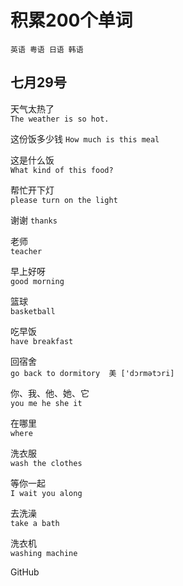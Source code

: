 # 积累200个单词
    英语 粤语 日语 韩语  
## 七月29号
天气太热了  
`The weather is so hot.`  

这份饭多少钱 
`How much is this meal`  

这是什么饭  
`What kind of this food?`  

帮忙开下灯  
`please turn on the light `   

谢谢 
`thanks`  

老师  
`teacher`  

早上好呀  
`good morning`  

篮球  
`basketball`  

吃早饭  
`have breakfast`  

回宿舍  
`go back to dormitory  美 ['dɔrmətɔri]`  

你、我、他、她、它   
`you me he she it`  

在哪里  
`where`  

洗衣服  
`wash the clothes`  

等你一起   
`I wait you along`  

去洗澡  
`take a bath`  

洗衣机  
`washing machine`  

GitHub
